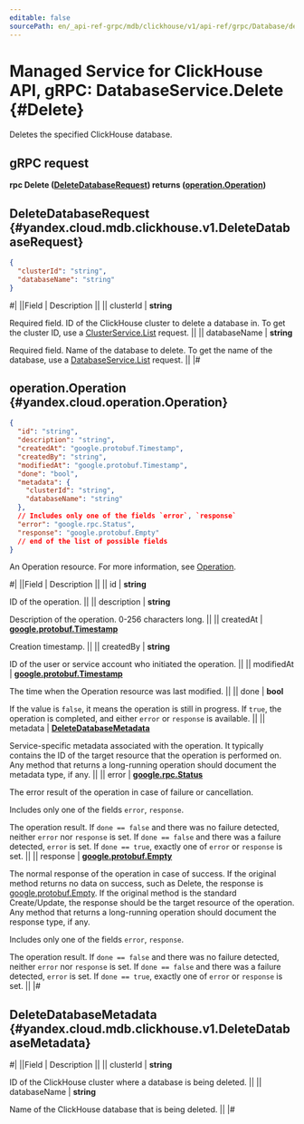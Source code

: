 ```yaml
---
editable: false
sourcePath: en/_api-ref-grpc/mdb/clickhouse/v1/api-ref/grpc/Database/delete.md
---
```


# Managed Service for ClickHouse API, gRPC: DatabaseService.Delete {#Delete}

Deletes the specified ClickHouse database.

## gRPC request

**rpc Delete ([DeleteDatabaseRequest](#yandex.cloud.mdb.clickhouse.v1.DeleteDatabaseRequest)) returns ([operation.Operation](#yandex.cloud.operation.Operation))**

## DeleteDatabaseRequest {#yandex.cloud.mdb.clickhouse.v1.DeleteDatabaseRequest}

```json
{
  "clusterId": "string",
  "databaseName": "string"
}
```

#|
||Field | Description ||
|| clusterId | **string**

Required field. ID of the ClickHouse cluster to delete a database in.
To get the cluster ID, use a [ClusterService.List](/docs/managed-clickhouse/api-ref/grpc/Cluster/list#List) request. ||
|| databaseName | **string**

Required field. Name of the database to delete.
To get the name of the database, use a [DatabaseService.List](/docs/managed-clickhouse/api-ref/grpc/Database/list#List) request. ||
|#

## operation.Operation {#yandex.cloud.operation.Operation}

```json
{
  "id": "string",
  "description": "string",
  "createdAt": "google.protobuf.Timestamp",
  "createdBy": "string",
  "modifiedAt": "google.protobuf.Timestamp",
  "done": "bool",
  "metadata": {
    "clusterId": "string",
    "databaseName": "string"
  },
  // Includes only one of the fields `error`, `response`
  "error": "google.rpc.Status",
  "response": "google.protobuf.Empty"
  // end of the list of possible fields
}
```

An Operation resource. For more information, see [Operation](/docs/api-design-guide/concepts/operation).

#|
||Field | Description ||
|| id | **string**

ID of the operation. ||
|| description | **string**

Description of the operation. 0-256 characters long. ||
|| createdAt | **[google.protobuf.Timestamp](https://developers.google.com/protocol-buffers/docs/reference/google.protobuf#timestamp)**

Creation timestamp. ||
|| createdBy | **string**

ID of the user or service account who initiated the operation. ||
|| modifiedAt | **[google.protobuf.Timestamp](https://developers.google.com/protocol-buffers/docs/reference/google.protobuf#timestamp)**

The time when the Operation resource was last modified. ||
|| done | **bool**

If the value is `false`, it means the operation is still in progress.
If `true`, the operation is completed, and either `error` or `response` is available. ||
|| metadata | **[DeleteDatabaseMetadata](#yandex.cloud.mdb.clickhouse.v1.DeleteDatabaseMetadata)**

Service-specific metadata associated with the operation.
It typically contains the ID of the target resource that the operation is performed on.
Any method that returns a long-running operation should document the metadata type, if any. ||
|| error | **[google.rpc.Status](https://cloud.google.com/tasks/docs/reference/rpc/google.rpc#status)**

The error result of the operation in case of failure or cancellation.

Includes only one of the fields `error`, `response`.

The operation result.
If `done == false` and there was no failure detected, neither `error` nor `response` is set.
If `done == false` and there was a failure detected, `error` is set.
If `done == true`, exactly one of `error` or `response` is set. ||
|| response | **[google.protobuf.Empty](https://developers.google.com/protocol-buffers/docs/reference/google.protobuf#google.protobuf.Empty)**

The normal response of the operation in case of success.
If the original method returns no data on success, such as Delete,
the response is [google.protobuf.Empty](https://developers.google.com/protocol-buffers/docs/reference/google.protobuf#google.protobuf.Empty).
If the original method is the standard Create/Update,
the response should be the target resource of the operation.
Any method that returns a long-running operation should document the response type, if any.

Includes only one of the fields `error`, `response`.

The operation result.
If `done == false` and there was no failure detected, neither `error` nor `response` is set.
If `done == false` and there was a failure detected, `error` is set.
If `done == true`, exactly one of `error` or `response` is set. ||
|#

## DeleteDatabaseMetadata {#yandex.cloud.mdb.clickhouse.v1.DeleteDatabaseMetadata}

#|
||Field | Description ||
|| clusterId | **string**

ID of the ClickHouse cluster where a database is being deleted. ||
|| databaseName | **string**

Name of the ClickHouse database that is being deleted. ||
|#